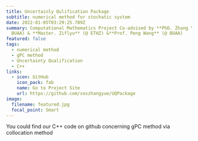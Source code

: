 ```yaml
---
title: Uncertainly Qulification Package
subtitle: numerical method for stochatic system
date: 2022-01-05T03:29:25.709Z
summary: Computational Mathematics Project Co-advised by **PhD. Zhang Yue** (@
  BUAA) & **Master. Ziflyu** (@ ETHZ) &**Prof. Peng Wang** (@ BUAA)
featured: false
tags:
  - numerical method
  - gPC method
  - Uncertainty Qualification
  - C++
links:
  - icon: GitHub
    icon_pack: fab
    name: Go to Project Site
    url: https://github.com/soszhangyue/UQPackage
image:
  filename: featured.jpg
  focal_point: Smart
---
```

You could find our C++ code on github concerning gPC method via collocation method